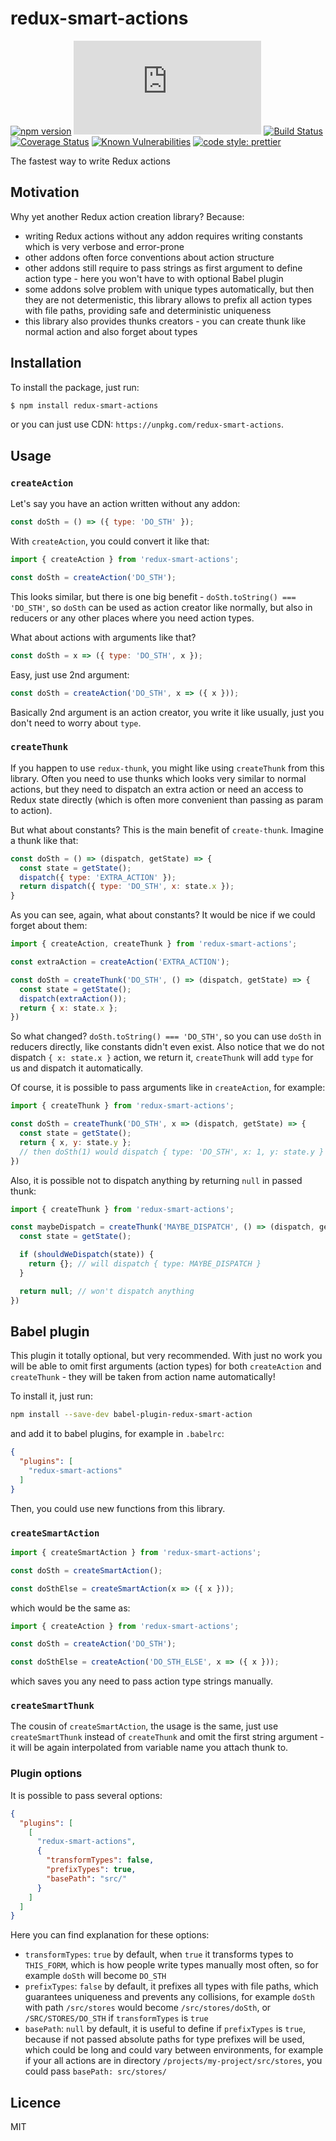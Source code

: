 # redux-smart-actions

[![npm version](https://badge.fury.io/js/redux-smart-actions.svg)](https://badge.fury.io/js/redux-smart-actions)
[![gzip size](http://img.badgesize.io/https://unpkg.com/redux-smart-actions/dist/redux-smart-actions.min.js?compression=gzip)](https://unpkg.com/redux-smart-actions)
[![Build Status](https://travis-ci.org/klis87/redux-smart-actions.svg?branch=master)](https://travis-ci.org/klis87/redux-smart-actions)
[![Coverage Status](https://coveralls.io/repos/github/klis87/redux-smart-actions/badge.svg?branch=master)](https://coveralls.io/github/klis87/redux-smart-actions?branch=master)
[![Known Vulnerabilities](https://snyk.io/test/github/klis87/redux-smart-actions/badge.svg)](https://snyk.io/test/github/klis87/redux-smart-actions)
[![code style: prettier](https://img.shields.io/badge/code_style-prettier-ff69b4.svg?style=flat-square)](https://github.com/prettier/prettier)

The fastest way to write Redux actions

## Motivation

Why yet another Redux action creation library? Because:
- writing Redux actions without any addon requires writing constants which is very verbose and error-prone
- other addons often force conventions about action structure
- other addons still require to pass strings as first argument to define action type - here you won't have to with optional Babel plugin
- some addons solve problem with unique types automatically, but then they are not determenistic, this library
allows to prefix all action types with file paths, providing safe and deterministic uniqueness
- this library also provides thunks creators - you can create thunk like normal action and also forget about types

## Installation

To install the package, just run:
```bash
$ npm install redux-smart-actions
```
or you can just use CDN: `https://unpkg.com/redux-smart-actions`.

## Usage

### `createAction`

Let's say you have an action written without any addon:
```js
const doSth = () => ({ type: 'DO_STH' });
```

With `createAction`, you could convert it like that:
```js
import { createAction } from 'redux-smart-actions';

const doSth = createAction('DO_STH');
```

This looks similar, but there is one big benefit - `doSth.toString() === 'DO_STH'`,
so `doSth` can be used as action creator like normally, but also in reducers or any other places
where you need action types.

What about actions with arguments like that?
```js
const doSth = x => ({ type: 'DO_STH', x });
```

Easy, just use 2nd argument:
```js
const doSth = createAction('DO_STH', x => ({ x }));
```

Basically 2nd argument is an action creator, you write it like usually, just you don't
need to worry about `type`.

### `createThunk`

If you happen to use `redux-thunk`, you might like using `createThunk` from this library.
Often you need to use thunks which looks very similar to normal actions, but they need to
dispatch an extra action or need an access to Redux state directly (which is often more convenient
than passing as param to action).

But what about constants? This is the main benefit of `create-thunk`. Imagine a thunk like that:
```js
const doSth = () => (dispatch, getState) => {
  const state = getState();
  dispatch({ type: 'EXTRA_ACTION' });
  return dispatch({ type: 'DO_STH', x: state.x });
}
```

As you can see, again, what about constants? It would be nice if we could forget
about them:
```js
import { createAction, createThunk } from 'redux-smart-actions';

const extraAction = createAction('EXTRA_ACTION');

const doSth = createThunk('DO_STH', () => (dispatch, getState) => {
  const state = getState();
  dispatch(extraAction());
  return { x: state.x };
})
```

So what changed? `doSth.toString() === 'DO_STH'`, so you can use `doSth` in reducers directly,
like constants didn't even exist. Also notice that we do not dispatch `{ x: state.x }` action,
we return it, `createThunk` will add `type` for us and dispatch it automatically.

Of course, it is possible to pass arguments like in `createAction`, for example:
```js
import { createThunk } from 'redux-smart-actions';

const doSth = createThunk('DO_STH', x => (dispatch, getState) => {
  const state = getState();
  return { x, y: state.y };
  // then doSth(1) would dispatch { type: 'DO_STH', x: 1, y: state.y }
})
```


Also, it is possible not to dispatch anything by returning `null` in passed thunk:
```js
import { createThunk } from 'redux-smart-actions';

const maybeDispatch = createThunk('MAYBE_DISPATCH', () => (dispatch, getState) => {
  const state = getState();

  if (shouldWeDispatch(state)) {
    return {}; // will dispatch { type: MAYBE_DISPATCH }
  }

  return null; // won't dispatch anything
})
```

## Babel plugin

This plugin it totally optional, but very recommended. With just no work you will be able
to omit first arguments (action types) for both `createAction` and `createThunk` -
they will be taken from action name automatically!

To install it, just run:
```bash
npm install --save-dev babel-plugin-redux-smart-action
```

and add it to babel plugins, for example in `.babelrc`:
```json
{
  "plugins": [
    "redux-smart-actions"
  ]
}
```

Then, you could use new functions from this library.

### `createSmartAction`

```js
import { createSmartAction } from 'redux-smart-actions';

const doSth = createSmartAction();

const doSthElse = createSmartAction(x => ({ x }));
```

which would be the same as:
```js
import { createAction } from 'redux-smart-actions';

const doSth = createAction('DO_STH');

const doSthElse = createAction('DO_STH_ELSE', x => ({ x }));
```

which saves you any need to pass action type strings manually.

### `createSmartThunk`

The cousin of `createSmartAction`, the usage is the same, just use `createSmartThunk`
instead of `createThunk` and omit the first string argument - it will be again
interpolated from variable name you attach thunk to.

### Plugin options

It is possible to pass several options:
```json
{
  "plugins": [
    [
      "redux-smart-actions",
      {
        "transformTypes": false,
        "prefixTypes": true,
        "basePath": "src/"
      }
    ]
  ]
}
```

Here you can find explanation for these options:
- `transformTypes`: `true` by default, when `true` it transforms types to `THIS_FORM`, which
is how people write types manually most often, so for example `doSth` will become `DO_STH`
- `prefixTypes`: `false` by default, it prefixes all types with file paths, which guarantees uniqueness and
prevents any collisions, for example `doSth` with path `/src/stores` would become
`/src/stores/doSth`, or `/SRC/STORES/DO_STH` if `transformTypes` is `true`
- `basePath`: `null` by default, it is useful to define if `prefixTypes` is `true`,
because if not passed absolute paths for type prefixes will be used, which could be long
and could vary between environments, for example if your all actions are in directory
`/projects/my-project/src/stores`, you could pass `basePath: src/stores/`

## Licence

MIT
